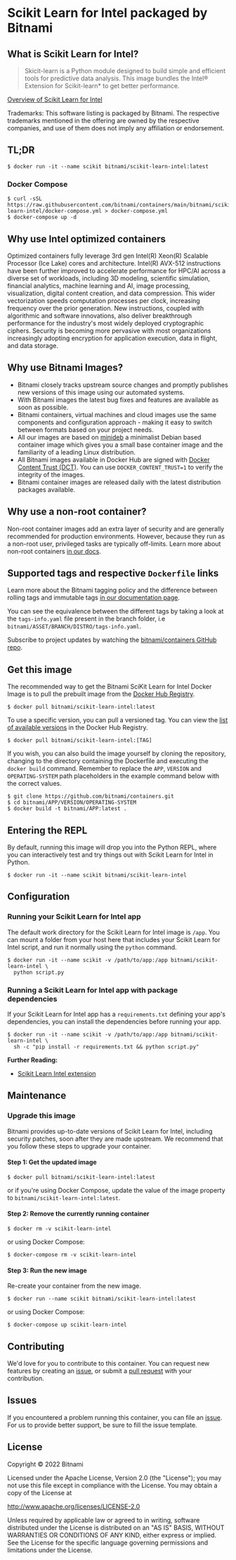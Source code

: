 # Scikit Learn for Intel packaged by Bitnami

## What is Scikit Learn for Intel?

> Skicit-learn is a Python module designed to build simple and efficient tools for predictive data analysis. This image bundles the Intel&reg; Extension for Scikit-learn* to get better performance.

[Overview of Scikit Learn for Intel](https://github.com/intel/scikit-learn-intelex)

Trademarks: This software listing is packaged by Bitnami. The respective trademarks mentioned in the offering are owned by the respective companies, and use of them does not imply any affiliation or endorsement.

## TL;DR

```console
$ docker run -it --name scikit bitnami/scikit-learn-intel:latest
```

### Docker Compose

```console
$ curl -sSL https://raw.githubusercontent.com/bitnami/containers/main/bitnami/scikit-learn-intel/docker-compose.yml > docker-compose.yml
$ docker-compose up -d
```
## Why use Intel optimized containers

Optimized containers fully leverage 3rd gen Intel(R) Xeon(R) Scalable Processor (Ice Lake) cores and architecture. Intel(R) AVX-512 instructions have been further improved to accelerate performance for HPC/AI across a diverse set of workloads, including 3D modeling, scientific simulation, financial analytics, machine learning and AI, image processing, visualization, digital content creation, and data compression.  This wider vectorization speeds computation processes per clock, increasing frequency over the prior generation. New instructions, coupled with algorithmic and software innovations, also deliver breakthrough performance for the industry's most widely deployed cryptographic ciphers. Security is becoming more pervasive with most organizations increasingly adopting encryption for application execution, data in flight, and data storage.

## Why use Bitnami Images?

* Bitnami closely tracks upstream source changes and promptly publishes new versions of this image using our automated systems.
* With Bitnami images the latest bug fixes and features are available as soon as possible.
* Bitnami containers, virtual machines and cloud images use the same components and configuration approach - making it easy to switch between formats based on your project needs.
* All our images are based on [minideb](https://github.com/bitnami/minideb) a minimalist Debian based container image which gives you a small base container image and the familiarity of a leading Linux distribution.
* All Bitnami images available in Docker Hub are signed with [Docker Content Trust (DCT)](https://docs.docker.com/engine/security/trust/content_trust/). You can use `DOCKER_CONTENT_TRUST=1` to verify the integrity of the images.
* Bitnami container images are released daily with the latest distribution packages available.

## Why use a non-root container?

Non-root container images add an extra layer of security and are generally recommended for production environments. However, because they run as a non-root user, privileged tasks are typically off-limits. Learn more about non-root containers [in our docs](https://docs.bitnami.com/tutorials/work-with-non-root-containers/).

## Supported tags and respective `Dockerfile` links

Learn more about the Bitnami tagging policy and the difference between rolling tags and immutable tags [in our documentation page](https://docs.bitnami.com/tutorials/understand-rolling-tags-containers/).

You can see the equivalence between the different tags by taking a look at the `tags-info.yaml` file present in the branch folder, i.e `bitnami/ASSET/BRANCH/DISTRO/tags-info.yaml`.

Subscribe to project updates by watching the [bitnami/containers GitHub repo](https://github.com/bitnami/containers).

## Get this image

The recommended way to get the Bitnami SciKit Learn for Intel Docker Image is to pull the prebuilt image from the [Docker Hub Registry](https://hub.docker.com/r/bitnami/scikit-learn-intel).

```console
$ docker pull bitnami/scikit-learn-intel:latest
```

To use a specific version, you can pull a versioned tag. You can view the [list of available versions](https://hub.docker.com/r/bitnami/scikit-learn-intel/tags/) in the Docker Hub Registry.

```console
$ docker pull bitnami/scikit-learn-intel:[TAG]
```

If you wish, you can also build the image yourself by cloning the repository, changing to the directory containing the Dockerfile and executing the `docker build` command. Remember to replace the `APP`, `VERSION` and `OPERATING-SYSTEM` path placeholders in the example command below with the correct values.

```console
$ git clone https://github.com/bitnami/containers.git
$ cd bitnami/APP/VERSION/OPERATING-SYSTEM
$ docker build -t bitnami/APP:latest .
```

## Entering the REPL

By default, running this image will drop you into the Python REPL, where you can interactively test and try things out with Scikit Learn for Intel in Python.

```console
$ docker run -it --name scikit bitnami/scikit-learn-intel
```

## Configuration

### Running your Scikit Learn for Intel app

The default work directory for the Scikit Learn for Intel image is `/app`. You can mount a folder from your host here that includes your Scikit Learn for Intel script, and run it normally using the `python` command.

```console
$ docker run -it --name scikit -v /path/to/app:/app bitnami/scikit-learn-intel \
  python script.py
```

### Running a Scikit Learn for Intel app with package dependencies

If your Scikit Learn for Intel app has a `requirements.txt` defining your app's dependencies, you can install the dependencies before running your app.

```console
$ docker run -it --name scikit -v /path/to/app:/app bitnami/scikit-learn-intel \
  sh -c "pip install -r requirements.txt && python script.py"
```

**Further Reading:**

  - [Scikit Learn Intel extension](https://intel.github.io/scikit-learn-intelex/)

## Maintenance

### Upgrade this image

Bitnami provides up-to-date versions of Scikit Learn for Intel, including security patches, soon after they are made upstream. We recommend that you follow these steps to upgrade your container.

#### Step 1: Get the updated image

```console
$ docker pull bitnami/scikit-learn-intel:latest
```

or if you're using Docker Compose, update the value of the image property to `bitnami/scikit-learn-intel:latest`.

#### Step 2: Remove the currently running container

```console
$ docker rm -v scikit-learn-intel
```

or using Docker Compose:

```console
$ docker-compose rm -v scikit-learn-intel
```

#### Step 3: Run the new image

Re-create your container from the new image.

```console
$ docker run --name scikit bitnami/scikit-learn-intel:latest
```

or using Docker Compose:

```console
$ docker-compose up scikit-learn-intel
```

## Contributing

We'd love for you to contribute to this container. You can request new features by creating an [issue](https://github.com/bitnami/containers/issues), or submit a [pull request](https://github.com/bitnami/containers/pulls) with your contribution.

## Issues

If you encountered a problem running this container, you can file an [issue](https://github.com/bitnami/containers/issues/new/choose). For us to provide better support, be sure to fill the issue template.

## License

Copyright &copy; 2022 Bitnami

Licensed under the Apache License, Version 2.0 (the "License");
you may not use this file except in compliance with the License.
You may obtain a copy of the License at

  <http://www.apache.org/licenses/LICENSE-2.0>

Unless required by applicable law or agreed to in writing, software
distributed under the License is distributed on an "AS IS" BASIS,
WITHOUT WARRANTIES OR CONDITIONS OF ANY KIND, either express or implied.
See the License for the specific language governing permissions and
limitations under the License.
